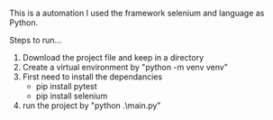 This is a automation I used the framework selenium and language as Python.

Steps to run...

1. Download the project file and keep in a directory
2. Create a virtual environment by "python -m venv venv"
3. First need to install the dependancies
      * pip install pytest
      * pip install selenium
4. run the project by "python .\main.py" 
